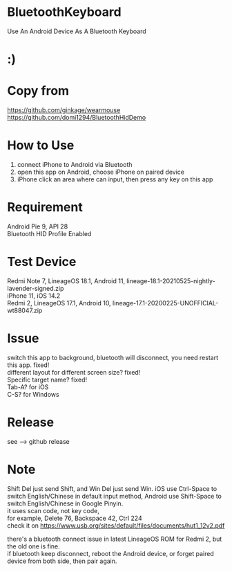# BluetoothKeyboard
Use An Android Device As A Bluetooth Keyboard 


# :)

# Copy from
https://github.com/ginkage/wearmouse<br/>
https://github.com/domi1294/BluetoothHidDemo

# How to Use
1. connect iPhone to Android via Bluetooth<br/>
2. open this app on Android, choose iPhone on paired device<br/>
3. iPhone click an area where can input, then press any key on this app

# Requirement
Android Pie 9, API 28<br/>
Bluetooth HID Profile Enabled

# Test Device 
Redmi Note 7, LineageOS 18.1, Android 11, lineage-18.1-20210525-nightly-lavender-signed.zip<br/>
iPhone 11, iOS 14.2<br/>
Redmi 2, LineageOS 17.1, Android 10, lineage-17.1-20200225-UNOFFICIAL-wt88047.zip<br/>

# Issue
switch this app to background, bluetooth will disconnect, you need restart this app. fixed!<br/>
different layout for different screen size? fixed!<br/>
Specific target name? fixed!<br/>
Tab-A? for iOS<br/>
C-S? for Windows<br/>

# Release
see --> github release

# Note
Shift Del just send Shift, and Win Del just send Win. iOS use Ctrl-Space to switch English/Chinese in default input method, Android use Shift-Space to switch English/Chinese in Google Pinyin.<br/>
it uses scan code, not key code,<br/>
for example, Delete 76, Backspace 42, Ctrl 224<br/>
check it on https://www.usb.org/sites/default/files/documents/hut1_12v2.pdf<br/>

there's a bluetooth connect issue in latest LineageOS ROM for Redmi 2, but the old one is fine.<br/>
if bluetooth keep disconnect, reboot the Android device, or forget paired device from both side, then pair again.
